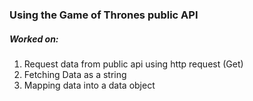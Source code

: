 ### Using the Game of Thrones public API

##### Worked on:
1) Request data from public api using http request (Get)
2) Fetching Data as a string
3) Mapping data into a data object
